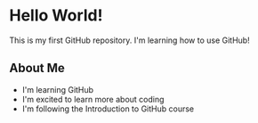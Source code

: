 # Hello World!

This is my first GitHub repository. I'm learning how to use GitHub!

## About Me
- I'm learning GitHub
- I'm excited to learn more about coding
- I'm following the Introduction to GitHub course
